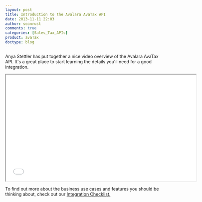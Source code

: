```yaml
---
layout: post
title: Introduction to the Avalara AvaTax API
date: 2013-11-11 22:03
author: seanrust
comments: true
categories: [Sales_Tax_APIs]
product: avaTax
doctype: blog
---
```

Anya Stettler has put together a nice video overview of the Avalara AvaTax API. It's a great place to start learning the details you'll need for a good integration.

<iframe src="//www.youtube.com/embed/R0WUijv8xKk?rel=0" width="610" height="343"></iframe>

To find out more about the business use cases and features you should be thinking about, check out our <a href="/certificationavatax/">Integration Checklist.</a>
